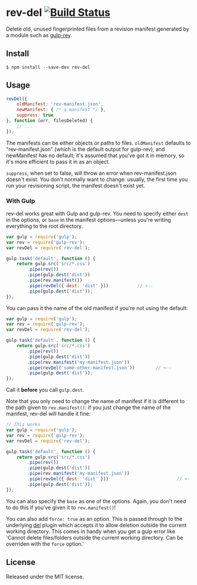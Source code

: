 # rev-del [![Build Status](https://travis-ci.org/callumacrae/rev-del.svg)](https://travis-ci.org/callumacrae/rev-del)

Delete old, unused fingerprinted files from a revision manifest generated by a
module such as [gulp-rev].

## Install

```
$ npm install --save-dev rev-del
```

## Usage

```js
revDel({
	oldManifest: 'rev-manifest.json',
	newManifest: { /* a manifest */ },
	suppress: true
}, function (err, filesDeleted) {
	// ...
});
```

The manifests can be either objects or paths to files. `oldManifest` defaults
to "rev-manifest.json" (which is the default output for gulp-rev), and
newManifest has no default; it's assumed that you've got it in memory, so it's
more efficient to pass it in as an object.

`suppress`, when set to false, will throw an error when rev-manifest.json
doesn't exist. You don't normally want to change: usually, the first time you
run your revisioning script, the manifest doesn't exist yet.

### With Gulp

rev-del works great with Gulp and gulp-rev. You need to specify either `dest`
in the options, or `base` in the manifest options—unless you're writing
everything to the root directory.

```js
var gulp = require('gulp');
var rev = require('gulp-rev');
var revDel = require('rev-del');

gulp.task('default', function () {
    return gulp.src('src/*.css')
        .pipe(rev())
        .pipe(gulp.dest('dist'))
        .pipe(rev.manifest())
        .pipe(revDel({ dest: 'dist' }))           // <--
        .pipe(gulp.dest('dist'));
});
```

You can pass it the name of the old manifest if you're not using the default:

```js
var gulp = require('gulp');
var rev = require('gulp-rev');
var revDel = require('rev-del');

gulp.task('default', function () {
    return gulp.src('src/*.css')
        .pipe(rev())
        .pipe(gulp.dest('dist'))
        .pipe(rev.manifest('my-manifest.json'))
        .pipe(revDel('some-other-manifest.json'))        // <--
        .pipe(gulp.dest('dist'));
});
```

Call it **before** you call `gulp.dest`.

Note that you only need to change the name of manifest if it is different to
the path given to `rev.manifest()`: if you just change the name of the
manifest, rev-del will handle it fine:

```js
// This works
var gulp = require('gulp');
var rev = require('gulp-rev');
var revDel = require('rev-del');

gulp.task('default', function () {
    return gulp.src('src/*.css')
        .pipe(rev())
        .pipe(gulp.dest('dist'))
        .pipe(rev.manifest('my-manifest.json'))
        .pipe(revDel({ dest: 'dist' }))                          // <--
        .pipe(gulp.dest('dist'));
});
```

You can also specify the `base` as one of the options. Again, you don't need to
do this if you've given it to `rev.manifest()`!

You can also add `force: true` as an option. This is passed through to the underlying [del](https://github.com/sindresorhus/del#optionsforce) plugin which accepts it to allow deletion outside the current working directory. This comes in handy when you get a gulp error like 'Cannot delete files/folders outside the current working directory. Can be overriden with the `force` option.'

## License

Released under the MIT license.


[gulp-rev]: https://github.com/sindresorhus/gulp-rev
